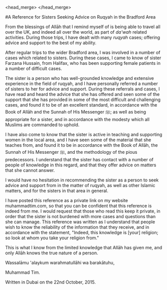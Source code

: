 [title: A Reference for Sisters Seeking Advice on Ruqyah in the Bradford Area  - muhammadtim.com]:/
[menu-locgroup: hidden]:/

<head_merge>
	<META NAME="ROBOTS" CONTENT="NOINDEX, NOFOLLOW">
</head_merge>

#A Reference for Sisters Seeking Advice on Ruqyah in the Bradford Area

From the blessings of Allāh that I remind myself of is being able to travel all over the UK, and indeed all over the world, as part of *da'wah* related activities. During those trips, I have dealt with many *ruqyah* cases; offering advice and support to the best of my ability. 

After regular trips to the wider Bradford area, I was involved in a number of cases which related to sisters. During these cases, I came to know of sister Farzana Hussain, from Halifax, who has been supporting female patients in a number of difficult cases.

The sister is a person who has well-grounded knowledge and extensive experience in the field of ruqyah, and I have personally referred a number of sisters to her for advice and support. During these referrals and cases, I have read and heard the advice that she has offered and seen some of the support that she has provided in some of the most difficult and challenging cases, and found it to be of an excellent standard, in accordance with the Book of Allāh and the Sunnah of His Messenger ﷺ; as well as being appropriate for a sister, and in accordance with the modesty which all Muslims are commanded to uphold.

I have also come to know that the sister is active in teaching and supporting women in the local area, and I have seen some of the material that she teaches from, and found it to be in accordance with the Book of Allāh, the Sunnah of His Messenger ﷺ, and the methodology of the pious predecessors. I understand that the sister has contact with a number of people of knowledge in this regard, and that they offer advice on matters that she cannot answer.

I would have no hesitation in recommending the sister as a person to seek advice and support from in the matter of ruqyah, as well as other Islamic matters, and for the sisters in that area in general.

I have posted this reference as a private link on my website muhammadtim.com, so that you can be confident that this reference is indeed from me. I would request that those who read this keep it private, in order that the sister is not burdened with more cases and questions than she can manage. This reference was written as I understand that people wish to know the reliability of the information that they receive, and in accordance with the statement, "Indeed, this knowledge is [your] religion; so look at whom you take your religion from."

This is what I know from the limited knowledge that Allāh has given me, and only Allāh knows the true nature of a person.

Wassalāmu 'alaykum warahmatullāhi wa barakātuhu, 

Muhammad Tim. 

Written in Dubai on the 22nd October, 2015.
